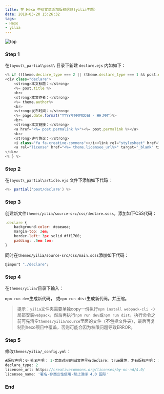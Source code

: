 ```yaml
---
title: 在 Hexo 中给文章添加版权信息(yilia主题)
date: 2018-03-20 15:26:32
tags:
- Hexo
- yilia
---
```


![top](/assets/blogImg/hexo-add-deciare-top.jpg)

<!-- more -->

### Step 1

在`layout\_partial\post\` 目录下新建 `declare.ejs` 内如如下：

```javascript
<% if ((theme.declare_type === 2 || (theme.declare_type === 1 && post.declare)) && !index){ %>
<div class="declare">
	<strong>本文标题：</strong>
	<%= post.title %>
	<br>
	<strong>本文作者：</strong>
	<%= theme.author%>
	<br>
	<strong>发布时间：</strong>
	<%= page.date.format("YYYY年MM月DD日 - HH:MM")%>
	<br>
	<strong>本文链接：</strong>
	<a href="<%= post.permalink %>"><%= post.permalink %></a>
	<br>
	<strong>许可协议：</strong>
	<i class="fa fa-creative-commons"></i><link rel="stylesheet" href="https://cdnjs.cloudflare.com/ajax/libs/font-awesome/4.7.0/css/font-awesome.min.css"> 
	<a rel="license" href="<%= theme.licensee_url%>" target="_blank" title="Attribution-NonCommercial-NoDerivatives 4.0 International (CC BY-NC-ND 4.0)"><%= theme.licensee_name%></a> 转载请保留原文链接及作者。
</div>
<% } %>
```

### Step 2

在`layout\_partial\article.ejs` 文件下添加如下代码：

```javascript
<%- partial('post/declare') %>
```

### Step 3

创建新文件`themes/yilia/source-src/css/declare.scss`，添加如下CSS代码：

```javascript
.declare {
    background-color: #eaeaea;
    margin-top: 2em;
    border-left: 3px solid #ff1700;
    padding: .5em 1em;
}
```

同时在`themes/yilia/source-src/css/main.scss`添加如下代码：

```javascript
@import "./declare";
```

### Step 4

在`themes/yilia/`目录下输入：

`npm run dev`生成新代码，
或`npm run dist`生成新代码，并压缩。

> 提示：`yilia`文件夹需要单独copy一份执行`npm install webpack-cli -D`局部安装`webpack`，然后再执行`npm run dev`或`npm run dist`，执行命令之前可先清空`themes/yilia/source`里面的文件（不包括文件夹），最后再复制到hexo项目中覆盖，否则可能会因为权限问题导致ERROR。

### Step 5

修改`themes/yilia/_config.yml`：

```javascript
#版权声明：0-关闭声明； 1-文章对应的md文件里有declare: true属性，才有版权声明； 2-所有文章均有版权声明
declare_type: 2 
licensee_url: https://creativecommons.org/licenses/by-nc-nd/4.0/
licensee_name: '署名-非商业性使用-禁止演绎 4.0 国际'
```

### End

